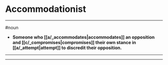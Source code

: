 # Accommodationist
---
#noun
- **Someone who [[a/_accommodates|accommodates]] an opposition and [[c/_compromises|compromises]] their own stance in [[a/_attempt|attempt]] to discredit their opposition.**
---
---
